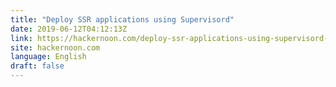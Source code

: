 ```yaml
---
title: "Deploy SSR applications using Supervisord"
date: 2019-06-12T04:12:13Z
link: https://hackernoon.com/deploy-ssr-applications-using-supervisord-dc32f1c0cda4?source=rss----3a8144eabfe3---4&utm_medium=RSS&utm_source=news.12bit.vn
site: hackernoon.com
language: English
draft: false
---
```


